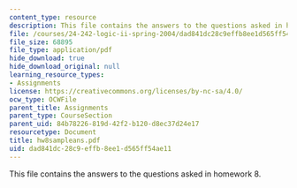 ```yaml
---
content_type: resource
description: This file contains the answers to the questions asked in homework 8.
file: /courses/24-242-logic-ii-spring-2004/dad841dc28c9effb8ee1d565ff54ae11_hw8sampleans.pdf
file_size: 68895
file_type: application/pdf
hide_download: true
hide_download_original: null
learning_resource_types:
- Assignments
license: https://creativecommons.org/licenses/by-nc-sa/4.0/
ocw_type: OCWFile
parent_title: Assignments
parent_type: CourseSection
parent_uid: 84b78226-819d-42f2-b120-d8ec37d24e17
resourcetype: Document
title: hw8sampleans.pdf
uid: dad841dc-28c9-effb-8ee1-d565ff54ae11
---
```

This file contains the answers to the questions asked in homework 8.